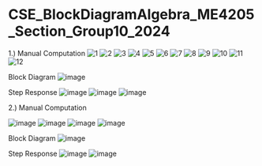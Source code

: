 # CSE_BlockDiagramAlgebra_ME4205_Section_Group10_2024

1.) 
Manual Computation
![1](https://github.com/syjho29/CSE_BlockDiagramAlgebra_ME4205_Section_Group10_2024/assets/159103857/74003199-134d-4d48-977e-524fb4b3998b)
![2](https://github.com/syjho29/CSE_BlockDiagramAlgebra_ME4205_Section_Group10_2024/assets/159103857/fe72e686-dbd6-41ad-8995-e3ddeeacc754)
![3](https://github.com/syjho29/CSE_BlockDiagramAlgebra_ME4205_Section_Group10_2024/assets/159103857/3e2abc31-ab35-4ee7-a441-4bd31f46f11a)
![4](https://github.com/syjho29/CSE_BlockDiagramAlgebra_ME4205_Section_Group10_2024/assets/159103857/f4239be2-8191-4230-b0b8-9c9ae7e953cc)
![5](https://github.com/syjho29/CSE_BlockDiagramAlgebra_ME4205_Section_Group10_2024/assets/159103857/947b02ae-0079-44d0-9d79-1b0341c44270)
![6](https://github.com/syjho29/CSE_BlockDiagramAlgebra_ME4205_Section_Group10_2024/assets/159103857/20be3c5d-ec6a-44b0-acfe-b632d8330c43)
![7](https://github.com/syjho29/CSE_BlockDiagramAlgebra_ME4205_Section_Group10_2024/assets/159103857/11293b39-b944-4fa6-b6ea-13a6c0dbd4e2)
![8](https://github.com/syjho29/CSE_BlockDiagramAlgebra_ME4205_Section_Group10_2024/assets/159103857/582a3001-28b8-4539-9066-12fddb37d27b)
![9](https://github.com/syjho29/CSE_BlockDiagramAlgebra_ME4205_Section_Group10_2024/assets/159103857/ddfaed7b-94cc-4756-97e1-9e68dc67bd73)
![10](https://github.com/syjho29/CSE_BlockDiagramAlgebra_ME4205_Section_Group10_2024/assets/159103857/8cb70bef-9887-402e-b239-3bac8ac7a356)
![11](https://github.com/syjho29/CSE_BlockDiagramAlgebra_ME4205_Section_Group10_2024/assets/159103857/d38e7a37-2bfc-418e-98ce-8d4023320c7e)
![12](https://github.com/syjho29/CSE_BlockDiagramAlgebra_ME4205_Section_Group10_2024/assets/159103857/d422dbc0-4809-4876-b064-6f4f6fe6acaf)

Block Diagram
![image](https://github.com/syjho29/CSE_BlockDiagramAlgebra_ME4205_Section_Group10_2024/assets/159265191/b12b8ab0-a477-44fe-98d5-471b608652ff)

Step Response
![image](https://github.com/syjho29/CSE_BlockDiagramAlgebra_ME4205_Section_Group10_2024/assets/159265191/2f9acea4-f721-4bdf-8522-b973fa55670c)
![image](https://github.com/syjho29/CSE_BlockDiagramAlgebra_ME4205_Section_Group10_2024/assets/159265191/60f6bcf7-ec0a-4094-b9f5-24f8d686734d)
![image](https://github.com/syjho29/CSE_BlockDiagramAlgebra_ME4205_Section_Group10_2024/assets/159265191/3c7de194-54f8-4e6e-a72f-b102df8a2c52)


2.) 
Manual Computation

![image](https://github.com/syjho29/CSE_BlockDiagramAlgebra_ME4205_Section_Group10_2024/assets/159402458/84935bd8-8a69-4f05-ac76-5a214827a032)
![image](https://github.com/syjho29/CSE_BlockDiagramAlgebra_ME4205_Section_Group10_2024/assets/159402458/5efbc3e3-12b1-4fd6-9a48-5805467cdb69)
![image](https://github.com/syjho29/CSE_BlockDiagramAlgebra_ME4205_Section_Group10_2024/assets/159402458/ce72c9d1-fe25-490d-98ed-a39d5e045864)
![image](https://github.com/syjho29/CSE_BlockDiagramAlgebra_ME4205_Section_Group10_2024/assets/159402458/97143ff4-93dd-4813-8b49-f3262fe46449)

Block Diagram
![image](https://github.com/syjho29/CSE_BlockDiagramAlgebra_ME4205_Section_Group10_2024/assets/159402458/437551cd-70b7-4439-8518-268e79b76b03)

Step Response
![image](https://github.com/syjho29/CSE_BlockDiagramAlgebra_ME4205_Section_Group10_2024/assets/159402458/39256e2b-0153-4f7b-8c5a-51f1adced940)
![image](https://github.com/syjho29/CSE_BlockDiagramAlgebra_ME4205_Section_Group10_2024/assets/159402458/2b1390f1-1c86-4c88-8414-476076ed72b0)

